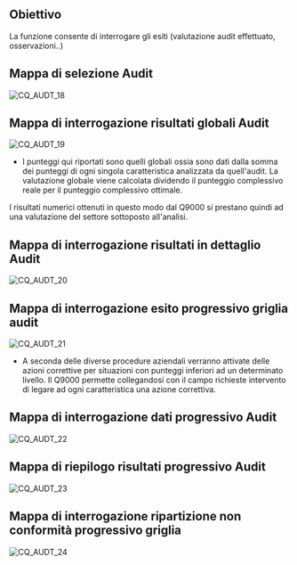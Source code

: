 ## Obiettivo
La funzione consente di interrogare gli esiti (valutazione audit effettuato, osservazioni..)

## Mappa di selezione Audit

![CQ_AUDT_18](http://localhost:3000/immagini/MBDOC_OGG-P_CQUI20/CQ_AUDT_18.png)
## Mappa di interrogazione risultati globali Audit

![CQ_AUDT_19](http://localhost:3000/immagini/MBDOC_OGG-P_CQUI20/CQ_AUDT_19.png)
 * I punteggi qui riportati sono quelli globali ossia sono dati dalla somma dei punteggi di ogni singola caratteristica analizzata da quell'audit. La valutazione globale viene calcolata dividendo il punteggio complessivo reale per il punteggio complessivo ottimale.

I risultati numerici ottenuti in questo modo dal Q9000 si prestano quindi ad una valutazione del settore sottoposto all'analisi.

## Mappa di interrogazione risultati in dettaglio Audit

![CQ_AUDT_20](http://localhost:3000/immagini/MBDOC_OGG-P_CQUI20/CQ_AUDT_20.png)
## Mappa di interrogazione esito progressivo griglia audit

![CQ_AUDT_21](http://localhost:3000/immagini/MBDOC_OGG-P_CQUI20/CQ_AUDT_21.png)
 * A seconda delle diverse procedure aziendali verranno attivate delle azioni correttive per situazioni con punteggi inferiori ad un determinato livello. Il Q9000 permette  collegandosi con il campo richieste intervento di legare ad ogni caratteristica una  azione correttiva.

## Mappa di interrogazione dati progressivo Audit

![CQ_AUDT_22](http://localhost:3000/immagini/MBDOC_OGG-P_CQUI20/CQ_AUDT_22.png)
## Mappa di riepilogo risultati progressivo Audit

![CQ_AUDT_23](http://localhost:3000/immagini/MBDOC_OGG-P_CQUI20/CQ_AUDT_23.png)
## Mappa di interrogazione ripartizione non conformità progressivo griglia

![CQ_AUDT_24](http://localhost:3000/immagini/MBDOC_OGG-P_CQUI20/CQ_AUDT_24.png)